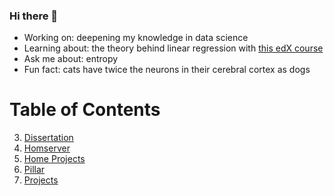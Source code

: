 ### Hi there 👋

- Working on: deepening my knowledge in data science
- Learning about: the theory behind linear regression with [this edX course](https://learning.edx.org/course/course-v1:HarvardX+PH125.7x+1T2021/home)
- Ask me about: entropy
- Fun fact: cats have twice the neurons in their cerebral cortex as dogs

# Table of Contents

3. [Dissertation](https://github.com/pomkos/toc/#dissertation)
4. [Homserver](https://github.com/pomkos/toc/#homeserver-config)
6. [Home Projects](https://github.com/pomkos/toc/#personal)
7. [Pillar](https://github.com/pomkos/toc/#pillar)
8. [Projects](https://github.com/pomkos/toc/#projects)
